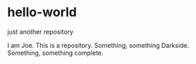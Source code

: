 # hello-world
just another repository

I am Joe.  This is a repository.  Something, something Darkside.  
Something, something complete.
